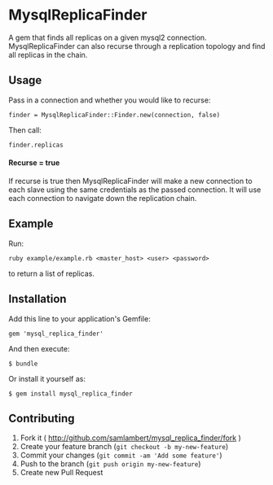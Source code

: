 # MysqlReplicaFinder

A gem that finds all replicas on a given mysql2 connection. MysqlReplicaFinder can also recurse through a replication topology and find all replicas in the chain.

## Usage

Pass in a connection and whether you would like to recurse:

`finder = MysqlReplicaFinder::Finder.new(connection, false)`

Then call:

`finder.replicas`

#### Recurse = true
If recurse is true then MysqlReplicaFinder will make a new connection to each slave using the same credentials as the passed connection. It will use each connection to navigate down the replication chain.

## Example

Run:

`ruby example/example.rb <master_host> <user> <password>`

to return a list of replicas.

## Installation

Add this line to your application's Gemfile:

    gem 'mysql_replica_finder'

And then execute:

    $ bundle

Or install it yourself as:

    $ gem install mysql_replica_finder

## Contributing

1. Fork it ( http://github.com/samlambert/mysql_replica_finder/fork )
2. Create your feature branch (`git checkout -b my-new-feature`)
3. Commit your changes (`git commit -am 'Add some feature'`)
4. Push to the branch (`git push origin my-new-feature`)
5. Create new Pull Request

